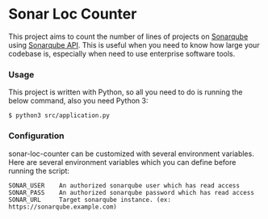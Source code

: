 # Sonar Loc Counter
This project aims to count the number of lines of projects on [Sonarqube](https://www.sonarqube.org/) using [Sonarqube API](https://docs.sonarqube.org/latest/extend/web-api/). 
This is useful when you need to know how large your codebase is, especially when need to use enterprise software tools.

### Usage
This project is written with Python, so all you need to do is running the below command, also you need Python 3:
```
$ python3 src/application.py
```

### Configuration
sonar-loc-counter can be customized with several environment variables. Here are several environment variables which you can define before running the script:
```
SONAR_USER    An authorized sonarqube user which has read access
SONAR_PASS    An authorized sonarqube password which has read access
SONAR_URL     Target sonarqube instance. (ex: https://sonarqube.example.com)
```
